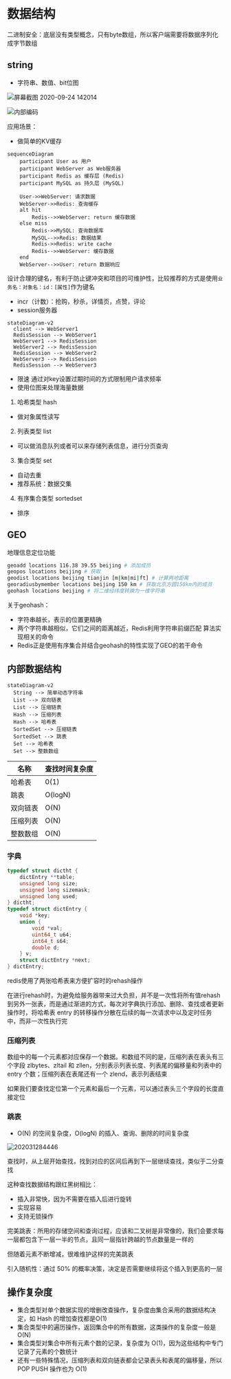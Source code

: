 # 数据结构

二进制安全：底层没有类型概念，只有byte数组，所以客户端需要将数据序列化成字节数组

## string

- 字符串、数值、bit位图

![屏幕截图 2020-09-24 142014](/assets/屏幕截图%202020-09-24%20142014.png)

![内部编码](/assets/20231116165231.webp)

应用场景：

- 做简单的KV缓存

```mermaid
sequenceDiagram
    participant User as 用户
    participant WebServer as Web服务器
    participant Redis as 缓存层 (Redis)
    participant MySQL as 持久层 (MySQL)
    
    User->>WebServer: 请求数据
    WebServer->>Redis: 查询缓存
    alt hit
        Redis-->>WebServer: return 缓存数据
    else miss
        Redis->>MySQL: 查询数据库
        MySQL-->>Redis: 数据结果
        Redis->>Redis: write cache
        Redis-->>WebServer: 缓存数据
    end
    WebServer-->>User: return 数据响应
```

设计合理的键名，有利于防止键冲突和项目的可维护性，比较推荐的方式是使用`业务名：对象名：id：[属性]`作为键名

- incr（计数）：抢购，秒杀，详情页，点赞，评论
- session服务器

```mermaid
stateDiagram-v2
  client --> WebServer1
  RedisSession --> WebServer1
  WebServer1 --> RedisSession
  WebServer2 --> RedisSession
  RedisSession --> WebServer2
  WebServer3 --> RedisSession
  RedisSession --> WebServer3
```

- 限速 通过对key设置过期时间的方式限制用户请求频率
- 使用位图来处理海量数据

1. 哈希类型 hash
  - 做对象属性读写
2. 列表类型 list
  - 可以做消息队列或者可以来存储列表信息，进行分页查询
3. 集合类型 set
  - 自动去重
  - 推荐系统：数据交集
4. 有序集合类型 sortedset
  - 排序

## GEO

地理信息定位功能

```sh
geoadd locations 116.38 39.55 beijing # 添加成员
geopos locations beijing # 获取
geodist locations beijing tianjin [m|km|mi|ft] # 计算两地距离
georadiusbymember locations beijing 150 km # 获取北京方圆150km内的成员
geohash locations beijing # 将二维经纬度转换为一维字符串
```

关于geohash：

- 字符串越长，表示的位置更精确
- 两个字符串越相似，它们之间的距离越近，Redis利用字符串前缀匹配
算法实现相关的命令
- Redis正是使用有序集合并结合geohash的特性实现了GEO的若干命令

## 内部数据结构

```mermaid
stateDiagram-v2
  String --> 简单动态字符串
  List --> 双向链表
  List --> 压缩链表
  Hash --> 压缩列表
  Hash --> 哈希表
  SortedSet --> 压缩链表
  SortedSet --> 跳表
  Set --> 哈希表
  Set --> 整数数组
```

名称|查找时间复杂度
-|-
哈希表|0(1)
跳表|O(logN)
双向链表|O(N)
压缩列表|O(N)
整数数组|O(N)

### 字典

```c
typedef struct dictht {
    dictEntry **table;
    unsigned long size;
    unsigned long sizemask;
    unsigned long used;
} dictht;
typedef struct dictEntry {
    void *key;
    union {
        void *val;
        uint64_t u64;
        int64_t s64;
        double d;
    } v;
    struct dictEntry *next;
} dictEntry;
```

redis使用了两张哈希表来方便扩容时的rehash操作

在进行rehash时，为避免给服务器带来过大负担，并不是一次性将所有值rehash到另外一张表，而是通过渐进的方式，每次对字典执行添加、删除、查找或者更新操作时，将哈希表 entry 的转移操作分散在后续的每一次请求中以及定时任务中，而非一次性执行完

### 压缩列表

数组中的每一个元素都对应保存一个数据。和数组不同的是，压缩列表在表头有三个字段 zlbytes、zltail 和 zllen，分别表示列表长度、列表尾的偏移量和列表中的 entry 个数；压缩列表在表尾还有一个 zlend，表示列表结束

如果我们要查找定位第一个元素和最后一个元素，可以通过表头三个字段的长度直接定位

### 跳表

- O(N) 的空间复杂度，O(logN) 的插入、查询、删除的时间复杂度

![202031284446](/assets/202031284446.png)

查找时，从上层开始查找，找到对应的区间后再到下一层继续查找，类似于二分查找

这种查找数据结构跟红黑树相比：

- 插入非常快，因为不需要在插入后进行旋转
- 实现容易
- 支持无锁操作

完美跳表：所用的存储空间和查询过程，应该和二叉树是非常像的，我们会要求每一层都包含下一层一半的节点，且同一层指针跨越的节点数量是一样的

但随着元素不断增减，很难维护这样的完美跳表

引入随机性：通过 50% 的概率决策，决定是否需要继续将这个插入到更高的一层

## 操作复杂度

- 集合类型对单个数据实现的增删改查操作，复杂度由集合采用的数据结构决定，如 Hash 的增加查找都是O(1)
- 集合类型中的遍历操作，返回集合中的所有数据，这类操作的复杂度一般是 O(N)
- 集合类型对集合中所有元素个数的记录，复杂度为 O(1)，因为这些结构中专门记录了元素的个数统计
- 还有一些特殊情况，压缩列表和双向链表都会记录表头和表尾的偏移量，所以POP PUSH 操作也为 O(1)

